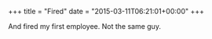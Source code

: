 +++
title = "Fired"
date = "2015-03-11T06:21:01+00:00"
+++

And fired my first employee. Not the same guy.
			